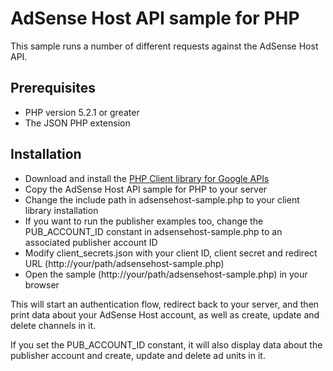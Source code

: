 # AdSense Host API sample for PHP

This sample runs a number of different requests against the AdSense Host API.

## Prerequisites

* PHP version 5.2.1 or greater
* The JSON PHP extension


## Installation

* Download and install the [PHP Client library for Google APIs](
    https://developers.google.com/api-client-library/php/start/installation)
* Copy the AdSense Host API sample for PHP to your server
* Change the include path in adsensehost-sample.php to your client library
  installation
* If you want to run the publisher examples too, change the PUB_ACCOUNT_ID
  constant in adsensehost-sample.php to an associated publisher account ID
* Modify client_secrets.json with your client ID, client secret and redirect URL
  (http://your/path/adsensehost-sample.php)
* Open the sample (http://your/path/adsensehost-sample.php) in your browser

This will start an authentication flow, redirect back to your server, and then
print data about your AdSense Host account, as well as create, update and delete
channels in it.

If you set the PUB_ACCOUNT_ID constant, it will also display data about the
publisher account and create, update and delete ad units in it.
